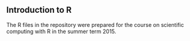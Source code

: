 ## Introduction to R

The R files in the repository were prepared for the course on scientific computing with R in the summer term 2015.
